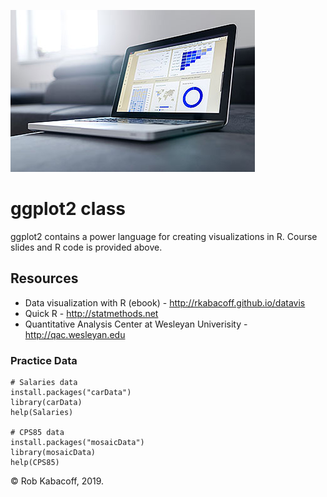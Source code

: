 ![graphs](graphs.jpg)
# ggplot2 class

<!-- badges: start -->
<!-- badges: end -->

ggplot2 contains a power language for creating visualizations in R.
Course slides and R code is provided above.

## Resources

- Data visualization with R (ebook) - http://rkabacoff.github.io/datavis
- Quick R - http://statmethods.net
- Quantitative Analysis Center at Wesleyan Univerisity - http://qac.wesleyan.edu


### Practice Data

```
# Salaries data
install.packages("carData")
library(carData)
help(Salaries)

# CPS85 data
install.packages("mosaicData")
library(mosaicData)
help(CPS85)
```


&copy; Rob Kabacoff, 2019.


